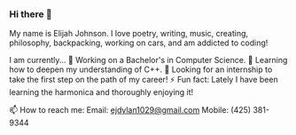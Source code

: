 ### Hi there 👋

My name is Elijah Johnson. I love poetry, writing, music, creating, philosophy, backpacking, working on cars, and am addicted to coding!

I am currently...
🔭 Working on a Bachelor's in Computer Science.
🌱 Learning how to deepen my understanding of C++.
👯 Looking for an internship to take the first step on the path of my career!
⚡ Fun fact: Lately I have been learning the harmonica and thoroughly enjoying it!

📫 How to reach me: Email: ejdylan1029@gmail.com Mobile: (425) 381-9344

<!--
**doncigma/doncigma** is a ✨ _special_ ✨ repository because its `README.md` (this file) appears on your GitHub profile.

Here are some ideas to get you started:

- 🔭 I’m currently working on ...
- 🌱 I’m currently learning ...
- 👯 I’m looking to collaborate on ...
- 🤔 I’m looking for help with ...
- 💬 Ask me about ...
- 📫 How to reach me: ...
- 😄 Pronouns: ...
- ⚡ Fun fact: ...
-->
